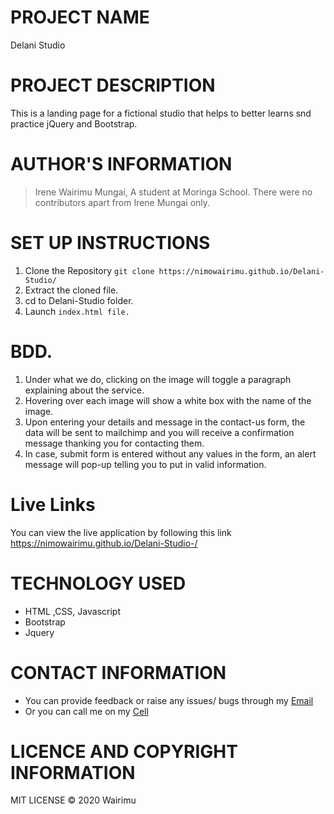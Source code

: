 #  PROJECT NAME
  Delani Studio


#  PROJECT DESCRIPTION
This is a landing page for a fictional studio that helps to better learns snd practice jQuery and Bootstrap.


#  AUTHOR'S INFORMATION
  > Irene Wairimu Mungai, A student at Moringa School.
  There were no contributors apart from Irene Mungai only.

#  SET UP INSTRUCTIONS
  1.  Clone the Repository
    ``git clone https://nimowairimu.github.io/Delani-Studio/``
  1. Extract the cloned file.
   1. cd to Delani-Studio folder.
  1.   Launch ``index.html file.``



#   BDD.
1. Under what we do, clicking on the image will toggle a paragraph explaining about the service.
1. Hovering over each image will show a white box with the name of the image.
1. Upon entering your details and message in the contact-us form, the data will be sent to mailchimp and you will receive a confirmation message thanking you for contacting them.
1.   In case, submit form is entered without any values in the form, an alert message will pop-up telling you to put in valid information. ​


# Live Links
You can view the live application by following this link https://nimowairimu.github.io/Delani-Studio-/


#   TECHNOLOGY USED
  * HTML ,CSS, Javascript
  * Bootstrap
  * Jquery


#  CONTACT INFORMATION
  - You can provide feedback or raise any issues/ bugs through my [Email](nimowairimu@gmail.com)
  - Or you can call me on my [Cell](+254704529132)


#  LICENCE AND COPYRIGHT INFORMATION
MIT LICENSE © 2020 Wairimu
